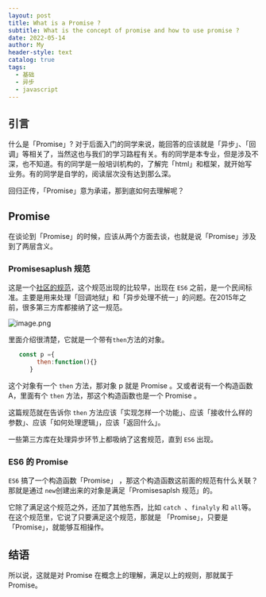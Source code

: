 ```yaml
---
layout: post
title: What is a Promise ?
subtitle: What is the concept of promise and how to use promise ?
date: 2022-05-14
author: My
header-style: text
catalog: true
tags:
  - 基础
  - 异步
  - javascript
---
```


## 引言
什么是「Promise」? 对于后面入门的同学来说，能回答的应该就是「异步」、「回调」等相关了，当然这也与我们的学习路程有关。有的同学是本专业，但是涉及不深，也不知道。有的同学是一般培训机构的，了解完「html」和框架，就开始写业务。有的同学是自学的，阅读层次没有达到那么深。

回归正传，「Promise」意为承诺，那到底如何去理解呢？

## Promise
在谈论到「Promise」的时候，应该从两个方面去谈，也就是说「Promise」涉及到了两层含义。

### Promisesaplush 规范 

这是一个[社区的规范](https://promisesaplus.com/)，这个规范出现的比较早，出现在 `ES6` 之前，是一个民间标准。主要是用来处理「回调地狱」和「异步处理不统一」的问题。在2015年之前，很多第三方库都接纳了这一规范。

![image.png](https://p6-juejin.byteimg.com/tos-cn-i-k3u1fbpfcp/c38224e5eb7540258358e642ba93598a~tplv-k3u1fbpfcp-jj-mark:0:0:0:0:q75.image#?w=1612&h=1144&s=318847&e=png&b=f2f2f2)


里面介绍很清楚，它就是一个带有`then`方法的对象。

```js
   const p ={
        then:function(){}
      }
```
这个对象有一个 `then` 方法，那对象 p 就是 Promise 。又或者说有一个构造函数 A，里面有个 `then` 方法，那这个构造函数也是一个 Promise 。

这篇规范就在告诉你 `then` 方法应该「实现怎样一个功能」、应该「接收什么样的参数」、应该「如何处理逻辑」，应该「返回什么」。

一些第三方库在处理异步环节上都吸纳了这套规范，直到 `ES6` 出现。

### ES6 的 Promise
`ES6` 搞了一个构造函数「Promise」 ，那这个构造函数这前面的规范有什么关联？那就是通过 `new`创建出来的对象是满足「Promisesaplsh 规范」的。

它除了满足这个规范之外，还加了其他东西，比如 `catch `、`finalyly` 和 `all`等。在这个规范里，它说了只要满足这个规范，那就是 「Promise」，只要是「Promise」，就能够互相操作。

## 结语
所以说，这就是对 Promise 在概念上的理解，满足以上的规则，那就属于 Promise。
